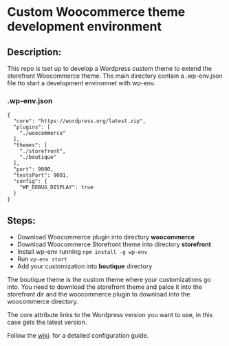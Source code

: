 # Custom Woocommerce theme development environment

## Description:

This repo is tset up to develop a Wordpress custom theme to extend the storefront Woocommerce theme.
The main directory contain a .wp-env.json file tto start a development enviromnet with wp-env.

### .wp-env.json
```
{
  "core": "https://wordpress.org/latest.zip",
  "plugins": [
    "./woocommerce"
  ],
  "themes": [
    "./storefront",
    "./boutique"
  ],
  "port": 9000,
  "testsPort": 9001,
  "config": {
    "WP_DEBUG_DISPLAY": true
  }
}
```

## Steps:

- Download Woocommerce plugin into directory **woocommerce**
- Download Woocommerce Storefront theme into directory **storefront**
- Install wp-env running ```npm install -g wp-env```
- Run ```vp-env start```
- Add your customization into **boutique** directory

The boutique theme is the custom theme where your customizations go into.
You need to download the storefront theme and palce it into the storefront dir and the woocommerce plugin to download into the woocommerce directory.

The core attribute links to the Wordpress version you want to use, in this case gets the latest version.


Follow the [wiki](https://github.com/telefonosuci/wpenv_woocommerce_demo/wiki). for a detailed configuration guide.
